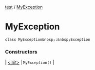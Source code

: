 [test](test/index) / [MyException](test/-my-exception/index)


# MyException

`class MyException&nbsp;:&nbsp;Exception`



### Constructors


| [&lt;init&gt;](test/-my-exception/-init-) | `MyException()` |

